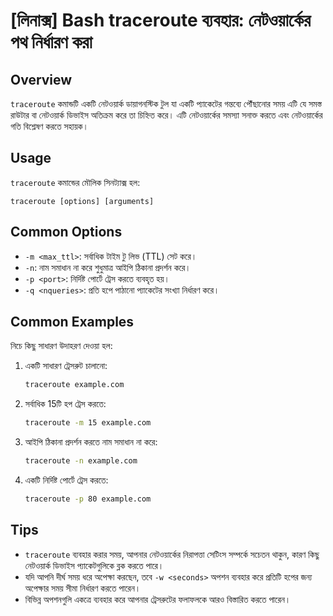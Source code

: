 # [লিনাক্স] Bash traceroute ব্যবহার: নেটওয়ার্কের পথ নির্ধারণ করা

## Overview
`traceroute` কমান্ডটি একটি নেটওয়ার্ক ডায়াগনস্টিক টুল যা একটি প্যাকেটের গন্তব্যে পৌঁছানোর সময় এটি যে সমস্ত রাউটার বা নেটওয়ার্ক ডিভাইস অতিক্রম করে তা চিহ্নিত করে। এটি নেটওয়ার্কের সমস্যা সনাক্ত করতে এবং নেটওয়ার্কের গতি বিশ্লেষণ করতে সহায়ক।

## Usage
`traceroute` কমান্ডের মৌলিক সিনট্যাক্স হল:

```
traceroute [options] [arguments]
```

## Common Options
- `-m <max_ttl>`: সর্বাধিক টাইম টু লিভ (TTL) সেট করে।
- `-n`: নাম সমাধান না করে শুধুমাত্র আইপি ঠিকানা প্রদর্শন করে।
- `-p <port>`: নির্দিষ্ট পোর্টে ট্রেস করতে ব্যবহৃত হয়।
- `-q <nqueries>`: প্রতি হপে পাঠানো প্যাকেটের সংখ্যা নির্ধারণ করে।

## Common Examples
নিচে কিছু সাধারণ উদাহরণ দেওয়া হল:

1. একটি সাধারণ ট্রেসরুট চালানো:
   ```bash
   traceroute example.com
   ```

2. সর্বাধিক 15টি হপ ট্রেস করতে:
   ```bash
   traceroute -m 15 example.com
   ```

3. আইপি ঠিকানা প্রদর্শন করতে নাম সমাধান না করে:
   ```bash
   traceroute -n example.com
   ```

4. একটি নির্দিষ্ট পোর্টে ট্রেস করতে:
   ```bash
   traceroute -p 80 example.com
   ```

## Tips
- `traceroute` ব্যবহার করার সময়, আপনার নেটওয়ার্কের নিরাপত্তা সেটিংস সম্পর্কে সচেতন থাকুন, কারণ কিছু নেটওয়ার্ক ডিভাইস প্যাকেটগুলিকে ব্লক করতে পারে।
- যদি আপনি দীর্ঘ সময় ধরে অপেক্ষা করছেন, তবে `-w <seconds>` অপশন ব্যবহার করে প্রতিটি হপের জন্য অপেক্ষার সময় সীমা নির্ধারণ করতে পারেন।
- বিভিন্ন অপশনগুলি একত্রে ব্যবহার করে আপনার ট্রেসরুটের ফলাফলকে আরও বিস্তারিত করতে পারেন।